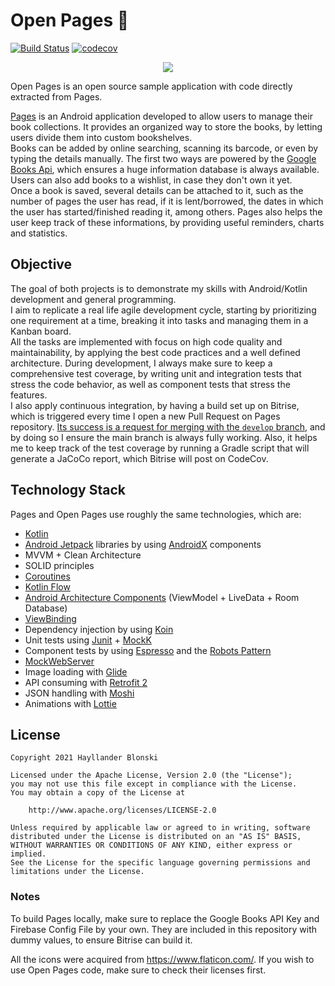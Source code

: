 # Open Pages 📖 

[![Build Status](https://app.bitrise.io/app/251f57924f3db10e/status.svg?token=WuXGBaE6kGS_s1iuh9e2Kg&branch=develop)](https://app.bitrise.io/app/251f57924f3db10e) [![codecov](https://codecov.io/gh/hblonski/pages/branch/develop/graph/badge.svg?token=B0Y7D65FLL)](https://codecov.io/gh/hblonski/pages)

<p align="center"><img src="https://ch3302files.storage.live.com/y4mZNn-dm_YMpaSHAUL_2UJPmYSdI09ZNYYrtfVr2H3cgOCkoa1eglvIjQDCcAGltMs9mxi6BfMl05iBR3Ali2y8tOKu-LHg4QzYdZA7a3VMF7_IYb3wh2TzZffIp9xOZ-fLn09mBuJ0lv_evoQfTZBmvQMkIIP5m-HDiltTsFxxHoU27qBMl6jjBhThaxOhCrU?width=120&height=120&cropmode=none" /></p>

Open Pages is an open source sample application with code directly extracted from Pages.

[Pages](https://play.google.com/store/apps/details?id=com.hb.pages) is an Android application developed to allow users to manage their book collections. It provides an organized way to store the books, by letting users divide them into custom bookshelves.  
Books can be added by online searching, scanning its barcode, or even by typing the details manually. The first two ways are powered by the [Google Books Api](https://developers.google.com/books), which ensures a huge information database is always available. Users can also add books to a wishlist, in case they don't own it yet.  
Once a book is saved, several details can be attached to it, such as the number of pages the user has read, if it is lent/borrowed, the dates in which the user has started/finished reading it, among others. Pages also helps the user keep track of these informations, by providing useful reminders, charts and statistics.

## Objective

The goal of both projects is to demonstrate my skills with Android/Kotlin development and general programming.  
I aim to replicate a real life agile development cycle, starting by prioritizing one requirement at a time, breaking it into tasks and managing them in a Kanban board.  
All the tasks are implemented with focus on high code quality and maintainability, by applying the best code practices and a well defined architecture. During development, I always make sure to keep a comprehensive test coverage, by writing unit and integration tests that stress the code behavior, as well as component tests that stress the features.  
I also apply continuous integration, by having a build set up on Bitrise, which is triggered every time I open a new Pull Request on Pages repository. [Its success is a request for merging with the ```develop``` branch](https://docs.github.com/en/github/administering-a-repository/configuring-protected-branches), and by doing so I ensure the main branch is always fully working. Also, it helps me to keep track of the test coverage by running a Gradle script that will generate a JaCoCo report, which Bitrise will post on CodeCov.

## Technology Stack

Pages and Open Pages use roughly the same technologies, which are:

- [Kotlin](https://kotlinlang.org/)
- [Android Jetpack](https://developer.android.com/jetpack) libraries by using [AndroidX](https://developer.android.com/jetpack/androidx) components
- MVVM + Clean Architecture
- SOLID principles
- [Coroutines](https://kotlinlang.org/docs/reference/coroutines-overview.html)
- [Kotlin Flow](https://kotlinlang.org/docs/flow.html)
- [Android Architecture Components](https://developer.android.com/topic/libraries/architecture) (ViewModel + LiveData + Room Database)
- [ViewBinding](https://developer.android.com/topic/libraries/view-binding)
- Dependency injection by using [Koin](https://insert-koin.io/)
- Unit tests using [Junit](https://junit.org/junit4/) + [MockK](https://mockk.io/)
- Component tests by using [Espresso](https://developer.android.com/training/testing/espresso) and the [Robots Pattern](https://jakewharton.com/testing-robots/)
- [MockWebServer](https://github.com/square/okhttp/tree/master/mockwebserver)
- Image loading with [Glide](https://github.com/bumptech/glide)
- API consuming with [Retrofit 2](https://square.github.io/retrofit/)
- JSON handling with [Moshi](https://github.com/square/moshi)
- Animations with [Lottie](https://airbnb.design/lottie/)

## License
```
Copyright 2021 Hayllander Blonski

Licensed under the Apache License, Version 2.0 (the "License");
you may not use this file except in compliance with the License.
You may obtain a copy of the License at

    http://www.apache.org/licenses/LICENSE-2.0

Unless required by applicable law or agreed to in writing, software
distributed under the License is distributed on an "AS IS" BASIS,
WITHOUT WARRANTIES OR CONDITIONS OF ANY KIND, either express or implied.
See the License for the specific language governing permissions and
limitations under the License.
```

### Notes

To build Pages locally, make sure to replace the Google Books API Key and Firebase Config File by your own. They are included in this repository with dummy values, to ensure Bitrise can build it.

All the icons were acquired from https://www.flaticon.com/. If you wish to use Open Pages code, make sure to check their licenses first.
